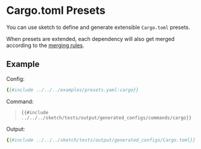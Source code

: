 # Cargo.toml Presets

You can use sketch to define and generate extensible `Cargo.toml` presets.

When presets are extended, each dependency will also get merged according to the [merging rules](./summary.md#extending-presets).

## Example

Config:

```yaml
{{#include ../../../examples/presets.yaml:cargo}}
```

Command:

>`{{#include ../../../sketch/tests/output/generated_configs/commands/cargo}}`

Output:

```yaml
{{#include ../../../sketch/tests/output/generated_configs/Cargo.toml}}
```

